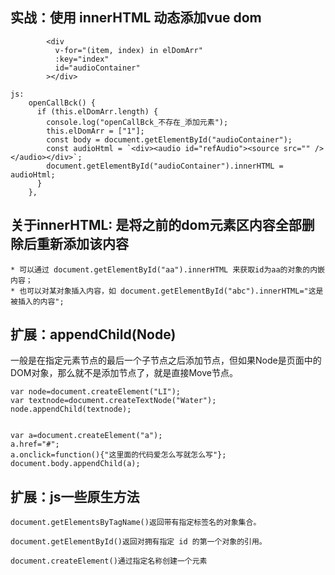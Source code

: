 
## 实战：使用 innerHTML 动态添加vue dom
```
        <div
          v-for="(item, index) in elDomArr"
          :key="index"
          id="audioContainer"
        ></div>

js:
    openCallBck() {
      if (this.elDomArr.length) {
        console.log("openCallBck_不存在_添加元素");
        this.elDomArr = ["1"];
        const body = document.getElementById("audioContainer");
        const audioHtml = `<div><audio id="refAudio"><source src="" /></audio></div>`;
        document.getElementById("audioContainer").innerHTML = audioHtml;
      }
    },
```

## 关于innerHTML: 是将之前的dom元素区内容全部删除后重新添加该内容
```
* 可以通过 document.getElementById("aa").innerHTML 来获取id为aa的对象的内嵌内容；
* 也可以对某对象插入内容，如 document.getElementById("abc").innerHTML="这是被插入的内容";
```

## 扩展：appendChild(Node)
一般是在指定元素节点的最后一个子节点之后添加节点，但如果Node是页面中的DOM对象，那么就不是添加节点了，就是直接Move节点。
```
var node=document.createElement("LI");
var textnode=document.createTextNode("Water");
node.appendChild(textnode);


var a=document.createElement("a");
a.href="#";
a.onclick=function(){"这里面的代码爱怎么写就怎么写"};
document.body.appendChild(a);
```

## 扩展：js一些原生方法
```
document.getElementsByTagName()返回带有指定标签名的对象集合。

document.getElementById()返回对拥有指定 id 的第一个对象的引用。

document.createElement()通过指定名称创建一个元素
```
